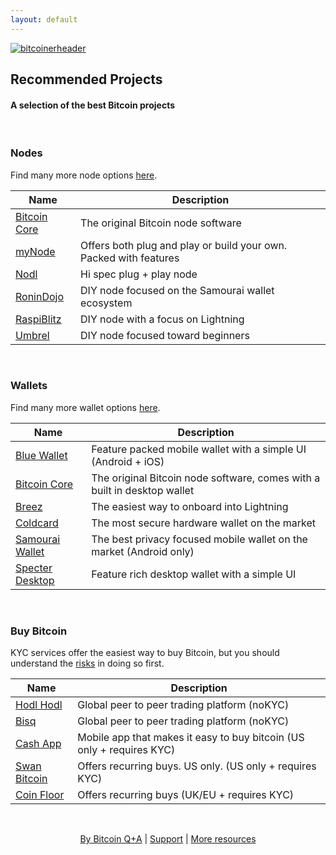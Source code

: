 ```yaml
---
layout: default
---
```


[![bitcoinerheader](https://bitcoiner.guide/qna/assets/images/qna.png)](https://bitcoiner.guide/qna)

## Recommended Projects	

#### A selection of the best Bitcoin projects

<br/>

### Nodes

Find many more node options [here](https://bitcoiner.guide/wallet).


| Name                                                      | Description                                                        | 
|-----------------------------------------------------------|--------------------------------------------------------------------|  
| [Bitcoin Core](https://bitcoin.org/en/bitcoin-core/)      | The original Bitcoin node software                                 |
| [myNode](https://mynode.com/)                             | Offers both plug and play or build your own. Packed with features  |                   
| [Nodl](https://nodl.it/)                                  | Hi spec plug + play node                                           |
| [RoninDojo](https://ronindojo.io/)                        | DIY node focused on the Samourai wallet ecosystem                  |
| [RaspiBlitz](https://github.com/rootzoll/raspiblitz)      | DIY node with a focus on Lightning                                 |
| [Umbrel](https://getumbrel.com/)                          | DIY node focused toward beginners                                  |


<br/>

### Wallets

Find many more wallet options [here](https://bitcoiner.guide/wallet).


| Name                                                      | Description                                                        | 
|-----------------------------------------------------------|--------------------------------------------------------------------|   
| [Blue Wallet](https://bluewallet.io/)                     | Feature packed mobile wallet with a simple UI (Android + iOS)      |
| [Bitcoin Core](https://bitcoin.org/en/bitcoin-core/)       | The original Bitcoin node software, comes with a built in desktop wallet   |
| [Breez](https://breez.technology/)                        | The easiest way to onboard into Lightning                          |               
| [Coldcard](https://coldcardwallet.com/)                   | The most secure hardware wallet on the market                      |
| [Samourai Wallet](https://samouraiwallet.com/)            | The best privacy focused mobile wallet on the market (Android only)|
| [Specter Desktop](https://github.com/cryptoadvance/specter-desktop)    | Feature rich desktop wallet with a simple UI                       |


<br/>

### Buy Bitcoin

KYC services offer the easiest way to buy Bitcoin, but you should understand the [risks](https://bitcoiner.guide/nokyconly) in doing so first.


| Name                                                      | Description                                                        | 
|-----------------------------------------------------------|--------------------------------------------------------------------|   
| [Hodl Hodl](https://hodlhodl.com/)                        | Global peer to peer trading platform (noKYC)                       |
| [Bisq](https://bisq.network/)                              | Global peer to peer trading platform (noKYC)                       |
| [Cash App](https://cash.app/)                             | Mobile app that makes it easy to buy bitcoin (US only + requires KYC)    |               
| [Swan Bitcoin](https://swanbitcoin.com/)                  | Offers recurring buys. US only. (US only + requires KYC)           |
| [Coin Floor](https://coinfloor.co.uk/)                    | Offers recurring buys (UK/EU + requires KYC)                       |


<br/>

<p align="center">
  <a href="https://twitter.com/BitcoinQ_A">By Bitcoin Q+A</a> |
  <a href="https://bqa.duckdns.org:20486/apps/96ZvtoJQr9bz5QyeDoUfhkmNTLZ/pos">Support</a> |
  <a href="https://bitcoiner.guide">More resources</a>
  <br><br>
</p>


